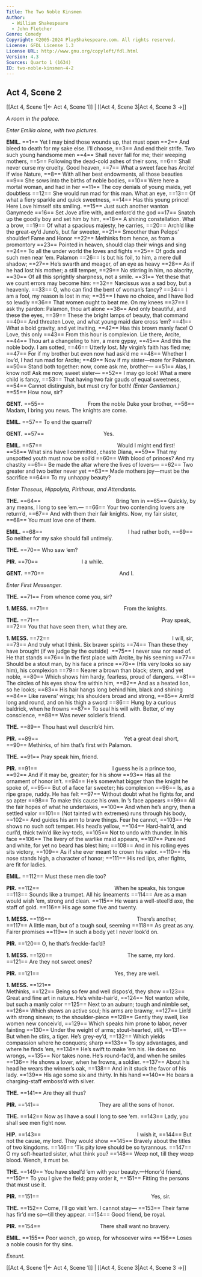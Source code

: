 ```yaml
---
Title: The Two Noble Kinsmen
Author: 
  - William Shakespeare
  - John Fletcher
Genre: Comedy
Copyright: ©2005-2024 PlayShakespeare.com. All rights reserved.
License: GFDL License 1.3
License URL: http://www.gnu.org/copyleft/fdl.html
Version: 4.3
Sources: Quarto 1 (1634)
ID: two-noble-kinsmen-4-2
---
```


## Act 4, Scene 2
[[Act 4, Scene 1|← Act 4, Scene 1]] | [[Act 4, Scene 3|Act 4, Scene 3 →]]

*A room in the palace.*

*Enter Emilia alone, with two pictures.*

**EMIL.**
==1== Yet I may bind those wounds up, that must open
==2== And bleed to death for my sake else. I’ll choose,
==3== And end their strife. Two such young handsome men
==4== Shall never fall for me; their weeping mothers,
==5== Following the dead-cold ashes of their sons,
==6== Shall never curse my cruelty. Good heaven,
==7== What a sweet face has Arcite! If wise Nature,
==8== With all her best endowments, all those beauties
==9== She sows into the births of noble bodies,
==10== Were here a mortal woman, and had in her
==11== The coy denials of young maids, yet doubtless
==12== She would run mad for this man. What an eye,
==13== Of what a fiery sparkle and quick sweetness,
==14== Has this young prince! Here Love himself sits smiling.
==15== Just such another wanton Ganymede
==16== Set Jove afire with, and enforc’d the god
==17== Snatch up the goodly boy and set him by him,
==18== A shining constellation. What a brow,
==19== Of what a spacious majesty, he carries,
==20== Arch’d like the great-ey’d Juno’s, but far sweeter,
==21== Smoother than Pelops’ shoulder! Fame and Honor
==22== Methinks from hence, as from a promontory
==23== Pointed in heaven, should clap their wings and sing
==24== To all the under world the loves and fights
==25== Of gods and such men near ’em. Palamon
==26== Is but his foil, to him, a mere dull shadow;
==27== He’s swarth and meager, of an eye as heavy
==28== As if he had lost his mother; a still temper,
==29== No stirring in him, no alacrity,
==30== Of all this sprightly sharpness, not a smile.
==31== Yet these that we count errors may become him:
==32== Narcissus was a sad boy, but a heavenly.
==33== O, who can find the bent of woman’s fancy?
==34== I am a fool, my reason is lost in me;
==35== I have no choice, and I have lied so lewdly
==36== That women ought to beat me. On my knees
==37== I ask thy pardon: Palamon, thou art alone
==38== And only beautiful, and these the eyes,
==39== These the bright lamps of beauty, that command
==40== And threaten Love, and what young maid dare cross ’em?
==41== What a bold gravity, and yet inviting,
==42== Has this brown manly face! O Love, this only
==43== From this hour is complexion. Lie there, Arcite,
==44== Thou art a changeling to him, a mere gypsy,
==45== And this the noble body. I am sotted,
==46== Utterly lost. My virgin’s faith has fled me;
==47== For if my brother but even now had ask’d me
==48== Whether I lov’d, I had run mad for Arcite;
==49== Now if my sister—more for Palamon.
==50== Stand both together: now, come ask me, brother⁠—
==51== Alas, I know not! Ask me now, sweet sister⁠—
==52== I may go look! What a mere child is fancy,
==53== That having two fair gauds of equal sweetness,
==54== Cannot distinguish, but must cry for both!
*(Enter Gentleman.)*
==55== How now, sir?

**GENT.**
==55==         From the noble Duke your brother,
==56== Madam, I bring you news. The knights are come.

**EMIL.**
==57== To end the quarrel?

**GENT.**
==57==            Yes.

**EMIL.**
==57==               Would I might end first!
==58== What sins have I committed, chaste Diana,
==59== That my unspotted youth must now be soil’d
==60== With blood of princes? And my chastity
==61== Be made the altar where the lives of lovers⁠—
==62== Two greater and two better never yet
==63== Made mothers joy—must be the sacrifice
==64== To my unhappy beauty?

*Enter Theseus, Hippolyta, Pirithous, and Attendants.*

**THE.**
==64==               Bring ’em in
==65== Quickly, by any means, I long to see ’em.⁠—
==66== Your two contending lovers are return’d,
==67== And with them their fair knights. Now, my fair sister,
==68== You must love one of them.

**EMIL.**
==68==                 I had rather both,
==69== So neither for my sake should fall untimely.

**THE.**
==70== Who saw ’em?

**PIR.**
==70==         I a while.

**GENT.**
==70==               And I.

*Enter First Messenger.*

**THE.**
==71== From whence come you, sir?

**1. MESS.**
==71==               From the knights.

**THE.**
==71==                        Pray speak,
==72== You that have seen them, what they are.

**1. MESS.**
==72==                        I will, sir,
==73== And truly what I think. Six braver spirits
==74== Than these they have brought (if we judge by the outside) 
==75== I never saw nor read of. He that stands
==76== In the first place with Arcite, by his seeming
==77== Should be a stout man, by his face a prince
==78== (His very looks so say him), his complexion
==79== Nearer a brown than black; stern, and yet noble,
==80== Which shows him hardy, fearless, proud of dangers.
==81== The circles of his eyes show fire within him,
==82== And as a heated lion, so he looks;
==83== His hair hangs long behind him, black and shining
==84== Like ravens’ wings; his shoulders broad and strong,
==85== Arm’d long and round, and on his thigh a sword
==86== Hung by a curious baldrick, when he frowns
==87== To seal his will with. Better, o’ my conscience,
==88== Was never soldier’s friend.

**THE.**
==89== Thou hast well describ’d him.

**PIR.**
==89==                 Yet a great deal short,
==90== Methinks, of him that’s first with Palamon.

**THE.**
==91== Pray speak him, friend.

**PIR.**
==91==               I guess he is a prince too,
==92== And if it may be, greater; for his show
==93== Has all the ornament of honor in’t.
==94== He’s somewhat bigger than the knight he spoke of,
==95== But of a face far sweeter; his complexion
==96== Is, as a ripe grape, ruddy. He has felt
==97== Without doubt what he fights for, and so apter
==98== To make this cause his own. In ’s face appears
==99== All the fair hopes of what he undertakes,
==100== And when he’s angry, then a settled valor
==101== (Not tainted with extremes) runs through his body,
==102== And guides his arm to brave things. Fear he cannot,
==103== He shows no such soft temper. His head’s yellow,
==104== Hard-hair’d, and curl’d, thick twin’d like ivy-tods,
==105== Not to undo with thunder. In his face
==106== The livery of the warlike maid appears,
==107== Pure red and white, for yet no beard has blest him;
==108== And in his rolling eyes sits victory,
==109== As if she ever meant to crown his valor.
==110== His nose stands high, a character of honor;
==111== His red lips, after fights, are fit for ladies.

**EMIL.**
==112== Must these men die too?

**PIR.**
==112==               When he speaks, his tongue
==113== Sounds like a trumpet. All his lineaments
==114== Are as a man would wish ’em, strong and clean.
==115== He wears a well-steel’d axe, the staff of gold.
==116== His age some five and twenty.

**1. MESS.**
==116==                 There’s another,
==117== A little man, but of a tough soul, seeming
==118== As great as any. Fairer promises
==119== In such a body yet I never look’d on.

**PIR.**
==120== O, he that’s freckle-fac’d?

**1. MESS.**
==120==               The same, my lord.
==121== Are they not sweet ones?

**PIR.**
==121==               Yes, they are well.

**1. MESS.**
==121==                        Methinks,
==122== Being so few and well dispos’d, they show
==123== Great and fine art in nature. He’s white-hair’d,
==124== Not wanton white, but such a manly color
==125== Next to an auburn; tough and nimble set,
==126== Which shows an active soul; his arms are brawny,
==127== Lin’d with strong sinews; to the shoulder-piece
==128== Gently they swell, like women new conceiv’d,
==129== Which speaks him prone to labor, never fainting
==130== Under the weight of arms; stout-hearted, still,
==131== But when he stirs, a tiger. He’s grey-ey’d,
==132== Which yields compassion where he conquers; sharp
==133== To spy advantages, and where he finds ’em,
==134== He’s swift to make ’em his. He does no wrongs,
==135== Nor takes none. He’s round-fac’d, and when he smiles
==136== He shows a lover, when he frowns, a soldier.
==137== About his head he wears the winner’s oak,
==138== And in it stuck the favor of his lady.
==139== His age some six and thirty. In his hand
==140== He bears a charging-staff emboss’d with silver.

**THE.**
==141== Are they all thus?

**PIR.**
==141==            They are all the sons of honor.

**THE.**
==142== Now as I have a soul I long to see ’em.
==143== Lady, you shall see men fight now.

**HIP.**
==143==                   I wish it,
==144== But not the cause, my lord. They would show
==145== Bravely about the titles of two kingdoms.
==146== ’Tis pity love should be so tyrannous.
==147== O my soft-hearted sister, what think you?
==148== Weep not, till they weep blood. Wench, it must be.

**THE.**
==149== You have steel’d ’em with your beauty.—Honor’d friend,
==150== To you I give the field; pray order it,
==151== Fitting the persons that must use it.

**PIR.**
==151==                      Yes, sir.

**THE.**
==152== Come, I’ll go visit ’em. I cannot stay⁠—
==153== Their fame has fir’d me so—till they appear.
==154== Good friend, be royal.

**PIR.**
==154==            There shall want no bravery.

**EMIL.**
==155== Poor wench, go weep, for whosoever wins
==156== Loses a noble cousin for thy sins.

*Exeunt.*

[[Act 4, Scene 1|← Act 4, Scene 1]] | [[Act 4, Scene 3|Act 4, Scene 3 →]]